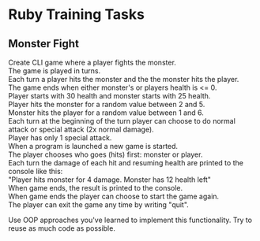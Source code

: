 # Ruby Training Tasks

## Monster Fight

Create CLI game where a player fights the monster.  
The game is played in turns.   
Each turn a player hits the monster and the the monster hits the player.  
The game ends when either monster's or players health is <= 0.   
Player starts with 30 health and monster starts with 25 health.  
Player hits the monster for a random value between 2 and 5.  
Monster hits the player for a random value between 1 and 6.  
Each turn at the beginning of the turn player can choose to do normal attack or special attack (2x normal damage).  
Player has only 1 special attack.  
When a program is launched a new game is started.  
The player chooses who goes (hits) first: monster or player.  
Each turn the damage of each hit and resuming health are printed to the console like this:  
"Player hits monster for 4 damage. Monster has 12 health left"  
When game ends, the result is printed to the console.  
When game ends the player can choose to start the game again.  
The player can exit the game any time by writing "quit".  

Use OOP approaches you've learned to implement this functionality. Try to reuse as much code as possible.
